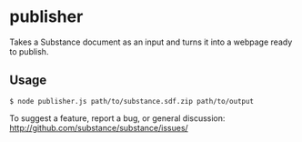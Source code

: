 publisher
=========

Takes a Substance document as an input and turns it into a webpage ready to publish.

## Usage

```
$ node publisher.js path/to/substance.sdf.zip path/to/output
```

To suggest a feature, report a bug, or general discussion: http://github.com/substance/substance/issues/
